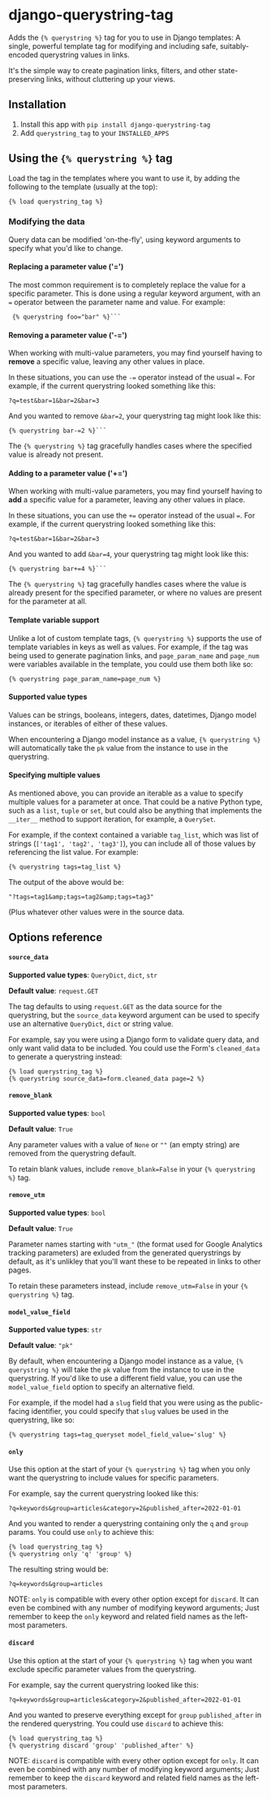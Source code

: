 # django-querystring-tag

Adds the `{% querystring %}` tag for you to use in Django templates: A single, powerful template tag for modifying and including safe, suitably-encoded querystring values in links.

It's the simple way to create pagination links, filters, and other state-preserving links, without cluttering up your views.

## Installation

1. Install this app with `pip install django-querystring-tag`
2. Add `querystring_tag` to your `INSTALLED_APPS`

## Using the `{% querystring %}` tag

Load the tag in the templates where you want to use it, by adding the following to the template (usually at the top):

```
{% load querystring_tag %}
```

### Modifying the data

Query data can be modified 'on-the-fly', using keyword arguments to specify what you'd like to change.

#### Replacing a parameter value ('=')

The most common requirement is to completely replace the value for a specific parameter. This is done using a regular keyword argument, with an `=` operator between the parameter name and value. For example:

```
 {% querystring foo="bar" %}```
```

#### Removing a parameter value ('-=')

When working with multi-value parameters, you may find yourself having to **remove** a specific value, leaving any other values in place.

In these situations, you can use the `-=` operator instead of the usual `=`. For example, if the current querystring looked something like this:

```
?q=test&bar=1&bar=2&bar=3
```

And you wanted to remove `&bar=2`, your querystring tag might look like this:

```
{% querystring bar-=2 %}```
```

The `{% querystring %}` tag gracefully handles cases where the specified value is already not present.

#### Adding to a parameter value ('+=')

When working with multi-value parameters, you may find yourself having to **add** a specific value for a parameter, leaving any other values in place.

In these situations, you can use the `+=` operator instead of the usual `=`. For example, if the current querystring looked something like this:

```
?q=test&bar=1&bar=2&bar=3
```

And you wanted to add `&bar=4`, your querystring tag might look like this:

```
{% querystring bar+=4 %}```
```

The `{% querystring %}` tag gracefully handles cases where the value is already present for the specified parameter, or where no values are present for the parameter at all.

#### Template variable support

Unlike a lot of custom template tags, `{% querystring %}` supports the use of template variables in keys as well as values. For example, if the tag was being used to generate pagination links, and ``page_param_name`` and ``page_num`` were variables available in the template, you could use them both like so:

```
{% querystring page_param_name=page_num %}
```

#### Supported value types

Values can be strings, booleans, integers, dates, datetimes, Django model instances, or iterables of either of these values.

When encountering a Django model instance as a value, `{% querystring %}` will automatically take the `pk` value from the instance to use in the querystring.

#### Specifying multiple values

As mentioned above, you can provide an iterable as a value to specify multiple values for a parameter at once. That could be a native Python type, such as a `list`, `tuple` or `set`, but could also be anything that implements the `__iter__` method to support iteration, for example, a `QuerySet`.

For example, if the context contained a variable ``tag_list``, which was list of strings (```['tag1', 'tag2', 'tag3']```), you can include all
of those values by referencing the list value. For example:

```
{% querystring tags=tag_list %}
```

The output of the above would be:

```
"?tags=tag1&amp;tags=tag2&amp;tags=tag3"
```

(Plus whatever other values were in the source data.

## Options reference

#### `source_data`

**Supported value types**: `QueryDict`, `dict`, `str`

**Default value**: `request.GET`

The tag defaults to using ``request.GET`` as the data source for the querystring, but the `source_data` keyword argument can be used to specify use an alternative ``QueryDict``, ``dict`` or string value.

For example, say you were using a Django form to validate query data, and only want valid data to be included. You could use the Form's `cleaned_data` to generate a querystring instead:

```
{% load querystring_tag %}
{% querystring source_data=form.cleaned_data page=2 %}
```

#### `remove_blank`

**Supported value types**: `bool`

**Default value**: `True`

Any parameter values with a value of `None` or `""` (an empty string) are removed from the querystring default.

To retain blank values, include `remove_blank=False` in your `{% querystring %}` tag.

#### `remove_utm`

**Supported value types**: `bool`

**Default value**: `True`

Parameter names starting with `"utm_"` (the format used for Google Analytics tracking parameters) are exluded from the generated querystrings by default, as it's unlikley that you'll want these to be repeated in links to other pages.

To retain these parameters instead, include `remove_utm=False` in your `{% querystring %}` tag.

#### `model_value_field`

**Supported value types**: `str`

**Default value**: `"pk"`

By default, when encountering a Django model instance as a value, `{% querystring %}` will take the `pk` value from the instance to use in the querystring. If you'd like to use a different field value, you can use the `model_value_field` option to specify an alternative field.

For example, if the model had a `slug` field that you were using as the public-facing identifier, you could specify that `slug` values be used in the querystring, like so:

```
{% querystring tags=tag_queryset model_field_value='slug' %}
```

#### `only`

Use this option at the start of your `{% querystring %}` tag when you only want the querystring to include values for specific parameters.

For example, say the current querystring looked like this:

```
?q=keywords&group=articles&category=2&published_after=2022-01-01
```

And you wanted to render a querystring containing only the `q` and `group` params. You could use `only` to achieve this:

```
{% load querystring_tag %}
{% querystring only 'q' 'group' %}
```

The resulting string would be:

```
?q=keywords&group=articles
```

NOTE: `only` is compatible with every other option except for `discard`. It can even be combined with any number of modifying keyword arguments; Just remember to keep the `only` keyword and related field names as the left-most parameters.

#### `discard`

Use this option at the start of your `{% querystring %}` tag when you want exclude specific parameter values from the querystring.

For example, say the current querystring looked like this:

```
?q=keywords&group=articles&category=2&published_after=2022-01-01
```

And you wanted to preserve everything except for `group` `published_after` in the rendered querystring. You could use `discard` to achieve this:

```
{% load querystring_tag %}
{% querystring discard 'group' 'published_after' %}
```

NOTE: `discard` is compatible with every other option except for `only`. It can even be combined with any number of modifying keyword arguments; Just remember to keep the `discard` keyword and related field names as the left-most parameters.
